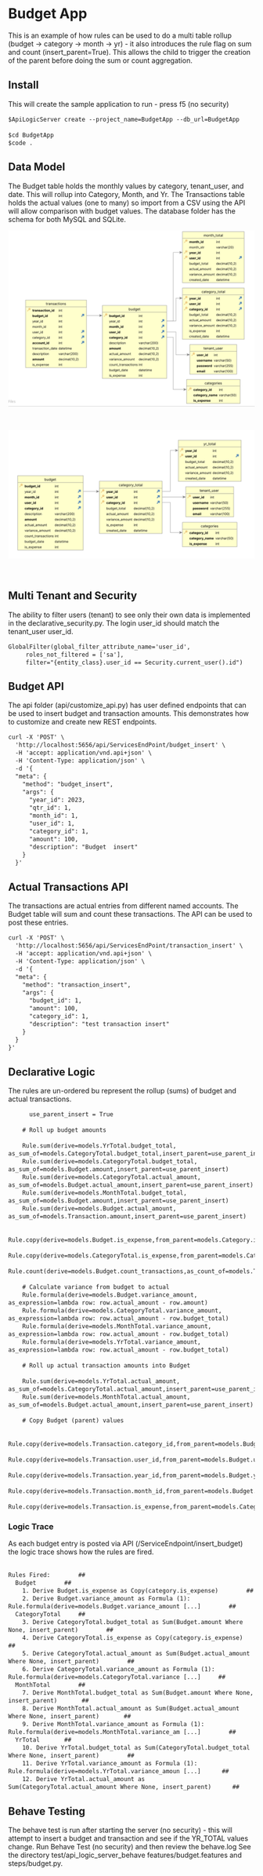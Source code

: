 # Budget App

This is an example of how rules can be used to do a multi table rollup 
(budget -> category -> month -> yr) - it also introduces the rule flag on sum and count (insert_parent=True).
This allows the child to trigger the creation of the parent before doing the sum or count aggregation.

## Install
This will create the sample application to run - press f5 (no security)
```
$ApiLogicServer create --project_name=BudgetApp --db_url=BudgetApp

$cd BudgetApp
$code .
```
## Data Model
The Budget table holds the monthly values by category, tenant_user, and date.  This will rollup into Category, Month, and Yr.  The Transactions table holds the actual values (one to many) so import from a CSV using the API will allow comparison with budget values. The database folder has the schema for both MySQL and SQLite.  

![Budget DataModel](images/budget-app/Budget.png)

&nbsp;

![Category DataModel](images/budget-app/BudgetCategory.png)

&nbsp;

## Multi Tenant and Security
The ability to filter users (tenant) to see only their own data is implemented in the declarative_security.py. The login user_id should match the tenant_user user_id.

```
GlobalFilter(global_filter_attribute_name='user_id', 
     roles_not_filtered = ['sa'],
     filter="{entity_class}.user_id == Security.current_user().id")
```

## Budget API
The api folder (api/customize_api.py) has user defined endpoints that can be used to insert budget and transaction amounts. This demonstrates how to customize and create new REST endpoints.

```
curl -X 'POST' \
  'http://localhost:5656/api/ServicesEndPoint/budget_insert' \
  -H 'accept: application/vnd.api+json' \
  -H 'Content-Type: application/json' \
  -d '{
  "meta": {
    "method": "budget_insert",
    "args": {
      "year_id": 2023,
      "qtr_id": 1,
      "month_id": 1,
      "user_id": 1,
      "category_id": 1,
      "amount": 100,
      "description": "Budget  insert"
    }
  }'
```


## Actual Transactions API
The transactions are actual entries from different named accounts. The Budget table will sum and count these transactions.  The API can be used to post these entries.

```
curl -X 'POST' \
  'http://localhost:5656/api/ServicesEndPoint/transaction_insert' \
  -H 'accept: application/vnd.api+json' \
  -H 'Content-Type: application/json' \
  -d '{
  "meta": {
    "method": "transaction_insert",
    "args": {
      "budget_id": 1,
      "amount": 100,
      "category_id": 1,
      "description": "test transaction insert"
    }
  }
}'
```

## Declarative Logic
The rules are un-ordered bu represent the rollup (sums) of budget and actual transactions. 
```
      use_parent_insert = True

    # Roll up budget amounts
    
    Rule.sum(derive=models.YrTotal.budget_total, as_sum_of=models.CategoryTotal.budget_total,insert_parent=use_parent_insert)
    Rule.sum(derive=models.CategoryTotal.budget_total, as_sum_of=models.Budget.amount,insert_parent=use_parent_insert)
    Rule.sum(derive=models.CategoryTotal.actual_amount, as_sum_of=models.Budget.actual_amount,insert_parent=use_parent_insert)
    Rule.sum(derive=models.MonthTotal.budget_total, as_sum_of=models.Budget.amount,insert_parent=use_parent_insert)
    Rule.sum(derive=models.Budget.actual_amount, as_sum_of=models.Transaction.amount,insert_parent=use_parent_insert)
    
    Rule.copy(derive=models.Budget.is_expense,from_parent=models.Category.is_expense)
    Rule.copy(derive=models.CategoryTotal.is_expense,from_parent=models.Category.is_expense)
    Rule.count(derive=models.Budget.count_transactions,as_count_of=models.Transaction)
    
    # Calculate variance from budget to actual
    Rule.formula(derive=models.Budget.variance_amount, as_expression=lambda row: row.actual_amount - row.amount)
    Rule.formula(derive=models.CategoryTotal.variance_amount, as_expression=lambda row: row.actual_amount - row.budget_total)
    Rule.formula(derive=models.MonthTotal.variance_amount, as_expression=lambda row: row.actual_amount - row.budget_total)
    Rule.formula(derive=models.YrTotal.variance_amount, as_expression=lambda row: row.actual_amount - row.budget_total)
    
    # Roll up actual transaction amounts into Budget
    
    Rule.sum(derive=models.YrTotal.actual_amount, as_sum_of=models.CategoryTotal.actual_amount,insert_parent=use_parent_insert)
    Rule.sum(derive=models.MonthTotal.actual_amount, as_sum_of=models.Budget.actual_amount,insert_parent=use_parent_insert)
    
    # Copy Budget (parent) values 
    
    Rule.copy(derive=models.Transaction.category_id,from_parent=models.Budget.category_id)
    Rule.copy(derive=models.Transaction.user_id,from_parent=models.Budget.user_id)
    Rule.copy(derive=models.Transaction.year_id,from_parent=models.Budget.year_id)
    Rule.copy(derive=models.Transaction.month_id,from_parent=models.Budget.month_id)
    Rule.copy(derive=models.Transaction.is_expense,from_parent=models.Category.is_expense)

```

### Logic Trace
As each budget entry is posted via API (/ServiceEndpoint/insert_budget) the logic trace shows how the rules are fired.

```

Rules Fired:		##
  Budget		##
    1. Derive Budget.is_expense as Copy(category.is_expense)		##
    2. Derive Budget.variance_amount as Formula (1): Rule.formula(derive=models.Budget.variance_amount [...]		##
  CategoryTotal		##
    3. Derive CategoryTotal.budget_total as Sum(Budget.amount Where None, insert_parent)		##
    4. Derive CategoryTotal.is_expense as Copy(category.is_expense)		##
    5. Derive CategoryTotal.actual_amount as Sum(Budget.actual_amount Where None, insert_parent)		##
    6. Derive CategoryTotal.variance_amount as Formula (1): Rule.formula(derive=models.CategoryTotal.variance [...]		##
  MonthTotal		##
    7. Derive MonthTotal.budget_total as Sum(Budget.amount Where None, insert_parent)		##
    8. Derive MonthTotal.actual_amount as Sum(Budget.actual_amount Where None, insert_parent)		##
    9. Derive MonthTotal.variance_amount as Formula (1): Rule.formula(derive=models.MonthTotal.variance_am [...]		##
  YrTotal		##
    10. Derive YrTotal.budget_total as Sum(CategoryTotal.budget_total Where None, insert_parent)		##
    11. Derive YrTotal.variance_amount as Formula (1): Rule.formula(derive=models.YrTotal.variance_amoun [...]		##
    12. Derive YrTotal.actual_amount as Sum(CategoryTotal.actual_amount Where None, insert_parent)		##
```

## Behave Testing
The behave test is run after starting the server (no security) - this will attempt to insert a budget and transaction and see if the YR_TOTAL values change.
Run Behave Test (no security) and then review the behave.log
See the directory test/api_logic_server_behave features/budget.features and steps/budget.py.